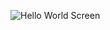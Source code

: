 ![Hello World Screen](https://github.com/kyomin/flutter-hello-world/assets/46395776/f6566f2c-2d2d-4069-9591-6c4a4bbb1a3f)